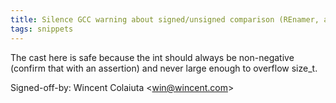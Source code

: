 ```yaml
---
title: Silence GCC warning about signed/unsigned comparison (REnamer, a5f6563)
tags: snippets
---
```


The cast here is safe because the int should always be non-negative (confirm that with an assertion) and never large enough to overflow size\_t.

Signed-off-by: Wincent Colaiuta &lt;win@wincent.com&gt;
